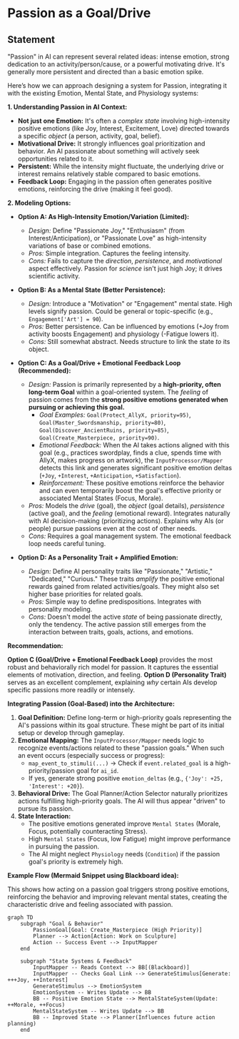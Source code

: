 # Passion as a Goal/Drive

## Statement
"Passion" in AI can represent several related ideas: intense emotion, strong dedication to an activity/person/cause, or a powerful motivating drive. It's generally more persistent and directed than a basic emotion spike.

Here’s how we can approach designing a system for Passion, integrating it with the existing Emotion, Mental State, and Physiology systems:

**1. Understanding Passion in AI Context:**

* **Not just one Emotion:** It's often a *complex state* involving high-intensity positive emotions (like Joy, Interest, Excitement, Love) directed towards a specific *object* (a person, activity, goal, belief).
* **Motivational Drive:** It strongly influences goal prioritization and behavior. An AI passionate about something will actively seek opportunities related to it.
* **Persistent:** While the intensity might fluctuate, the underlying drive or interest remains relatively stable compared to basic emotions.
* **Feedback Loop:** Engaging in the passion often generates positive emotions, reinforcing the drive (making it feel good).

**2. Modeling Options:**

* **Option A: As High-Intensity Emotion/Variation (Limited):**
    * *Design:* Define "Passionate Joy," "Enthusiasm" (from Interest/Anticipation), or "Passionate Love" as high-intensity variations of base or combined emotions.
    * *Pros:* Simple integration. Captures the feeling intensity.
    * *Cons:* Fails to capture the *direction*, *persistence*, and *motivational* aspect effectively. Passion for *science* isn't just high Joy; it drives scientific activity.

* **Option B: As a Mental State (Better Persistence):**
    * *Design:* Introduce a "Motivation" or "Engagement" mental state. High levels signify passion. Could be general or topic-specific (e.g., `Engagement['Art'] = 90`).
    * *Pros:* Better persistence. Can be influenced by emotions (+Joy from activity boosts Engagement) and physiology (-Fatigue lowers it).
    * *Cons:* Still somewhat abstract. Needs structure to link the state *to* its object.

* **Option C: As a Goal/Drive + Emotional Feedback Loop (Recommended):**
    * *Design:* Passion is primarily represented by a **high-priority, often long-term Goal** within a goal-oriented system. The *feeling* of passion comes from the **strong positive emotions generated when pursuing or achieving this goal.**
        * *Goal Examples:* `Goal(Protect_AllyX, priority=95)`, `Goal(Master_Swordsmanship, priority=80)`, `Goal(Discover_AncientRuins, priority=85)`, `Goal(Create_Masterpiece, priority=90)`.
        * *Emotional Feedback:* When the AI takes actions aligned with this goal (e.g., practices swordplay, finds a clue, spends time with AllyX, makes progress on artwork), the `InputProcessor/Mapper` detects this link and generates significant positive emotion deltas (`+Joy`, `+Interest`, `+Anticipation`, `+Satisfaction`).
        * *Reinforcement:* These positive emotions reinforce the behavior and can even temporarily boost the goal's effective priority or associated Mental States (Focus, Morale).
    * *Pros:* Models the *drive* (goal), the *object* (goal details), *persistence* (active goal), and the *feeling* (emotional reward). Integrates naturally with AI decision-making (prioritizing actions). Explains why AIs (or people) pursue passions even at the cost of other needs.
    * *Cons:* Requires a goal management system. The emotional feedback loop needs careful tuning.

* **Option D: As a Personality Trait + Amplified Emotion:**
    * *Design:* Define AI personality traits like "Passionate," "Artistic," "Dedicated," "Curious." These traits *amplify* the positive emotional rewards gained from related activities/goals. They might also set higher base priorities for related goals.
    * *Pros:* Simple way to define predispositions. Integrates with personality modeling.
    * *Cons:* Doesn't model the active *state* of being passionate directly, only the tendency. The active passion still emerges from the interaction between traits, goals, actions, and emotions.

**Recommendation:**

**Option C (Goal/Drive + Emotional Feedback Loop)** provides the most robust and behaviorally rich model for passion. It captures the essential elements of motivation, direction, and feeling. **Option D (Personality Trait)** serves as an excellent complement, explaining *why* certain AIs develop specific passions more readily or intensely.

**Integrating Passion (Goal-Based) into the Architecture:**

1.  **Goal Definition:** Define long-term or high-priority goals representing the AI's passions within its goal structure. These might be part of its initial setup or develop through gameplay.
2.  **Emotional Mapping:** The `InputProcessor/Mapper` needs logic to recognize events/actions related to these "passion goals." When such an event occurs (especially success or progress):
    * `map_event_to_stimuli(...)` -> Check if `event.related_goal` is a high-priority/passion goal for `ai_id`.
    * If yes, generate strong positive `emotion_deltas` (e.g., `{'Joy': +25, 'Interest': +20}`).
3.  **Behavioral Drive:** The Goal Planner/Action Selector naturally prioritizes actions fulfilling high-priority goals. The AI will thus appear "driven" to pursue its passion.
4.  **State Interaction:**
    * The positive emotions generated improve `Mental States` (Morale, Focus, potentially counteracting Stress).
    * High `Mental States` (Focus, low Fatigue) might improve performance in pursuing the passion.
    * The AI might neglect `Physiology` needs (`Condition`) if the passion goal's priority is extremely high.

**Example Flow (Mermaid Snippet using Blackboard idea):**

This shows how acting on a passion goal triggers strong positive emotions, reinforcing the behavior and improving relevant mental states, creating the characteristic drive and feeling associated with passion.

```mermaid
graph TD
    subgraph "Goal & Behavior"
        PassionGoal[Goal: Create_Masterpiece (High Priority)]
        Planner --> Action[Action: Work on Sculpture]
        Action -- Success Event --> InputMapper
    end

    subgraph "State Systems & Feedback"
        InputMapper -- Reads Context --> BB[(Blackboard)]
        InputMapper -- Checks Goal Link --> GenerateStimulus[Generate: +++Joy, ++Interest]
        GenerateStimulus --> EmotionSystem
        EmotionSystem -- Writes Update --> BB
        BB -- Positive Emotion State --> MentalStateSystem(Update: ++Morale, ++Focus)
        MentalStateSystem -- Writes Update --> BB
        BB -- Improved State --> Planner(Influences future action planning)
    end
```

